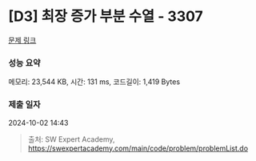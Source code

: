 # [D3] 최장 증가 부분 수열 - 3307 

[문제 링크](https://swexpertacademy.com/main/code/problem/problemDetail.do?contestProbId=AWBOKg-a6l0DFAWr) 

### 성능 요약

메모리: 23,544 KB, 시간: 131 ms, 코드길이: 1,419 Bytes

### 제출 일자

2024-10-02 14:43



> 출처: SW Expert Academy, https://swexpertacademy.com/main/code/problem/problemList.do